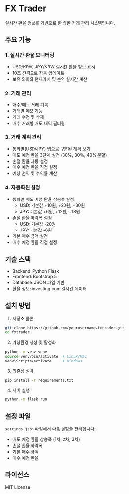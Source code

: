 # FX Trader

실시간 환율 정보를 기반으로 한 외환 거래 관리 시스템입니다.

## 주요 기능

### 1. 실시간 환율 모니터링
- USD/KRW, JPY/KRW 실시간 환율 정보 표시
- 10초 간격으로 자동 업데이트
- 보유 외화의 현재가치 및 손익 실시간 계산

### 2. 거래 관리
- 매수/매도 거래 기록
- 거래별 메모 기능
- 거래 수정 및 삭제
- 매수 거래별 매도 내역 필터링

### 3. 거래 계획 관리
- 통화별(USD/JPY) 탭으로 구분된 계획 보기
- 매도 예정 환율 3단계 설정 (30%, 30%, 40% 분할)
- 손절 환율 자동 설정
- 매수 예정 환율 직접 설정
- 예상 손익 및 수익률 계산

### 4. 자동화된 설정
- 통화별 매도 예정 환율 상승폭 설정
  - USD: 기본값 +10원, +20원, +30원
  - JPY: 기본값 +6원, +12원, +18원
- 손절 환율 하락폭 설정
  - USD: 기본값 -20원
  - JPY: 기본값 -6원
- 기본 매수 금액 설정
- 매수 예정 환율 직접 설정

## 기술 스택

- Backend: Python Flask
- Frontend: Bootstrap 5
- Database: JSON 파일 기반
- 환율 정보: investing.com 실시간 데이터

## 설치 방법

1. 저장소 클론
```bash
git clone https://github.com/yourusername/fxtrader.git
cd fxtrader
```

2. 가상환경 생성 및 활성화
```bash
python -m venv venv
source venv/bin/activate  # Linux/Mac
venv\Scripts\activate     # Windows
```

3. 의존성 설치
```bash
pip install -r requirements.txt
```

4. 서버 실행
```bash
python -m flask run
```

## 설정 파일

`settings.json` 파일에서 다음 설정을 관리합니다:
- 매도 예정 환율 상승폭 (1차, 2차, 3차)
- 손절 환율 하락폭
- 기본 매수 금액
- 매수 예정 환율

## 라이선스

MIT License